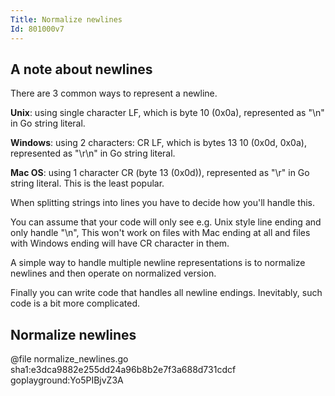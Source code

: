 ```yaml
---
Title: Normalize newlines
Id: 801000v7
---
```


## A note about newlines

There are 3 common ways to represent a newline.

**Unix**: using single character LF, which is byte 10 (0x0a), represented as "\n" in Go string literal.

**Windows**: using 2 characters: CR LF, which is bytes 13 10 (0x0d, 0x0a), represented as "\r\n" in Go string literal.

**Mac OS**: using 1 character CR (byte 13 (0x0d)), represented as "\r" in Go string literal. This is the least popular.

When splitting strings into lines you have to decide how you'll handle this.

You can assume that your code will only see e.g. Unix style line ending and only handle "\n", This won't work on files with Mac ending at all and files with Windows ending will have CR character in them.

A simple way to handle multiple newline representations is to normalize newlines and then operate on normalized version.

Finally you can write code that handles all newline endings. Inevitably, such code is a bit more complicated.

## Normalize newlines

@file normalize_newlines.go sha1:e3dca9882e255dd24a96b8b2e7f3a688d731cdcf goplayground:Yo5PIBjvZ3A
